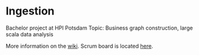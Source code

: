 # Ingestion
Bachelor project at HPI Potsdam
Topic: Business graph construction, large scala data analysis

More information on the [wiki](https://github.com/bpn1/ingestion/wiki).
Scrum board is located [here](https://github.com/bpn1/ingestion/projects/1).
